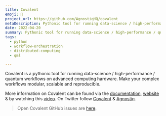 ```yaml
---
title: Covalent
emoji: 🔀
project_url: https://github.com/AgnostiqHQ/covalent
metaDescription: Pythonic tool for running data-science / high-performance / quantum workflows on advanced computing hardware. Make your complex workflows modular, scalable and reproducible.
date: 2022-04-20
summary: Pythonic tool for running data-science / high-performance / quantum workflows on advanced computing hardware. 
tags:
  - python
  - workflow-orchestration
  - distributed-computing
  - qml

---
```


Covalent is a pythonic tool for running data-science / high-performance / quantum workflows on advanced computing hardware. Make your complex workflows modular, scalable and reproducible.

More information on Covalent can be found via the [documentation](https://covalent.readthedocs.io/en/latest/), [website](http://covalent.xyz) & by watching this [video](https://youtu.be/tZ92zRbnuAA). On Twitter follow [Covalent](https://twitter.com/covalentxyz) & [Agnostiq](https://twitter.com/agnostiqHQ).

> Open Covalent GitHub issues are [here](https://github.com/AgnostiqHQ/covalent/issues).
